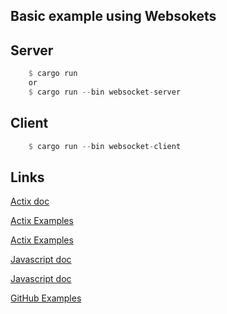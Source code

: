 ## Basic example using Websokets

## Server

```rust
    $ cargo run 
    or
    $ cargo run --bin websocket-server
```

## Client

```rust
    $ cargo run --bin websocket-client
```

## Links

[Actix doc](https://actix.rs/)

[Actix Examples](https://github.com/actix/actix-website/tree/master/examples/websockets) 

[Actix Examples](https://github.com/actix/examples/blob/master/websockets/chat/src/main.rs) 

[Javascript doc](https://learn.javascript.ru/websockets) 

[Javascript doc](https://learn.javascript.ru/websocket)

[GitHub Examples](https://github.com/antholeole/actix-sockets/blob/main/src/ws.rs) 
